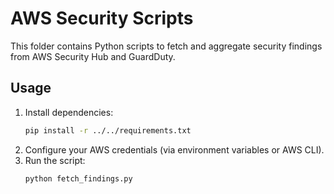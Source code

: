 # AWS Security Scripts

This folder contains Python scripts to fetch and aggregate security findings from AWS Security Hub and GuardDuty.

## Usage

1. Install dependencies:
   ```bash
   pip install -r ../../requirements.txt
   ```
2. Configure your AWS credentials (via environment variables or AWS CLI).
3. Run the script:
   ```bash
   python fetch_findings.py
   ``` 